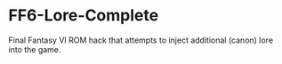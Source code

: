 # FF6-Lore-Complete
Final Fantasy VI ROM hack that attempts to inject additional (canon) lore into the game.
